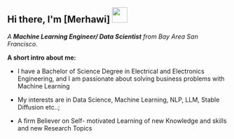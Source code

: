 

## Hi there, I'm [Merhawi] <img src="https://raw.githubusercontent.com/TheDudeThatCode/TheDudeThatCode/master/Assets/Hi.gif" width=35 height=35>

<p>
  <em>
    A <b> Machine Learning Engineer/ Data Scientist</b> from Bay Area San Francisco.
  </em>
 </p>

<emm>

  
**A short intro about me:**

-  I have a Bachelor of Science Degree in Electrical and Electronics Engineering, and I am passionate about solving business problems with Machine Learning  

-  My interests are in Data Science, Machine Learning, NLP, LLM, Stable Diffusion etc..;

- A firm Believer on Self- motivated Learning of new Knowledge and skills and new Research Topics


<br/> 
</em>
